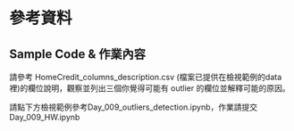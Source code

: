 # 參考資料
## Sample Code & 作業內容
請參考 HomeCredit_columns_description.csv (檔案已提供在檢視範例的data裡)的欄位說明，觀察並列出三個你覺得可能有 outlier 的欄位並解釋可能的原因。

請點下方檢視範例參考Day_009_outliers_detection.ipynb，作業請提交Day_009_HW.ipynb
